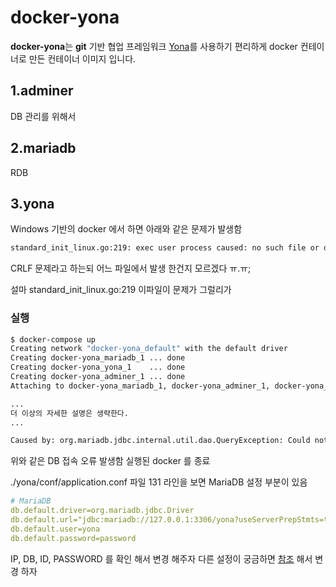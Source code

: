 # docker-yona

**docker-yona**는 **git** 기반 협업 프레임워크 [Yona](http://yona.io)를 사용하기 편리하게 docker 컨테이너로 만든 컨테이너 이미지 입니다.

## 1.adminer

DB 관리를 위해서

## 2.mariadb

RDB

## 3.yona

Windows 기반의 docker 에서 하면 아래와 같은 문제가 발생함

```bash
standard_init_linux.go:219: exec user process caused: no such file or directory
```

CRLF 문제라고 하는되 어느 파일에서 발생 한건지 모르겠다 ㅠ.ㅠ;

설마 standard_init_linux.go:219 이파일이 문제가 그럴리가

### 실행

```bash
$ docker-compose up
Creating network "docker-yona_default" with the default driver
Creating docker-yona_mariadb_1 ... done
Creating docker-yona_yona_1    ... done
Creating docker-yona_adminer_1 ... done
Attaching to docker-yona_mariadb_1, docker-yona_adminer_1, docker-yona_yona_1

...
더 이상의 자세한 설명은 생략한다.
...

Caused by: org.mariadb.jdbc.internal.util.dao.QueryException: Could not connect to address=(host=127.0.0.1)(port=3306)(type=master) : Connection refuse
```

위와 같은 DB 접속 오류 발생함 실행된 docker 를 종료

./yona/conf/application.conf 파일 131 라인을 보면 MariaDB 설정 부분이 있음

```yml
# MariaDB
db.default.driver=org.mariadb.jdbc.Driver
db.default.url="jdbc:mariadb://127.0.0.1:3306/yona?useServerPrepStmts=true"
db.default.user=yona
db.default.password=password
```

IP, DB, ID, PASSWORD 를 확인 해서 변경 해주자 다른 설정이 궁금하면 [참조](https://github.com/yona-projects/yona/blob/next/docs/ko/application-conf-desc.md) 해서 변경 하자
